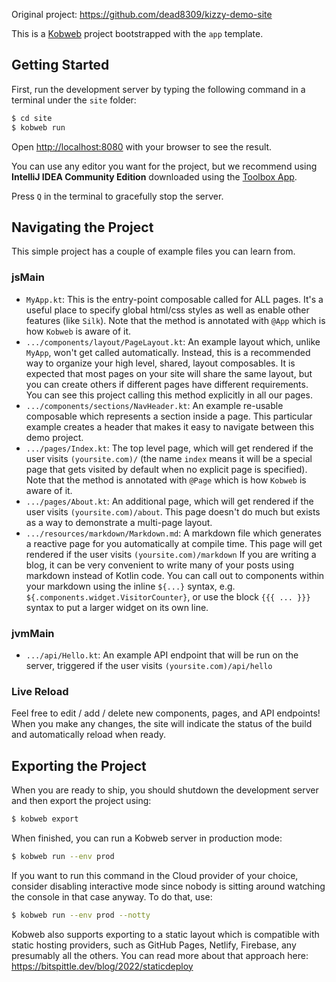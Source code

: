 Original project: https://github.com/dead8309/kizzy-demo-site

This is a [Kobweb](https://github.com/varabyte/kobweb) project bootstrapped with the `app` template.

## Getting Started

First, run the development server by typing the following command in a terminal under the `site` folder:

```bash
$ cd site
$ kobweb run
```

Open [http://localhost:8080](http://localhost:8080) with your browser to see the result.

You can use any editor you want for the project, but we recommend using **IntelliJ IDEA Community Edition** downloaded
using the [Toolbox App](https://www.jetbrains.com/toolbox-app/).

Press `Q` in the terminal to gracefully stop the server.

## Navigating the Project

This simple project has a couple of example files you can learn from.

### jsMain

* `MyApp.kt`: This is the entry-point composable called for ALL pages. It's a useful place to specify global html/css
  styles as well as enable other features (like `Silk`). Note that the method is annotated with `@App` which is how
  `Kobweb` is aware of it.
* `.../components/layout/PageLayout.kt`: An example layout which, unlike `MyApp`, won't get called automatically.
  Instead, this is a recommended way to organize your high level, shared, layout composables. It is expected that most
  pages on your site will share the same layout, but you can create others if different pages have different
  requirements. You can see this project calling this method explicitly in all our pages.
* `.../components/sections/NavHeader.kt`: An example re-usable composable which represents a section inside a page. This
  particular example creates a header that makes it easy to navigate between this demo project.
* `.../pages/Index.kt`: The top level page, which will get rendered if the user visits `(yoursite.com)/` (the name
  `index` means it will be a special page that gets visited by default when no explicit page is specified). Note that
  the method is annotated with `@Page` which is how `Kobweb` is aware of it.
* `.../pages/About.kt`: An additional page, which will get rendered if the user visits `(yoursite.com)/about`. This page
  doesn't do much but exists as a way to demonstrate a multi-page layout.
* `.../resources/markdown/Markdown.md`: A markdown file which generates a reactive page for you automatically at compile
  time. This page will get rendered if the user visits `(yoursite.com)/markdown` If you are writing a blog, it can be
  very convenient to write many of your posts using markdown instead of Kotlin code. You can call out to components
  within your markdown using the inline `${...}` syntax, e.g. `${.components.widget.VisitorCounter}`, or use the
  block `{{{ ... }}}` syntax to put a larger widget on its own line.

### jvmMain

* `.../api/Hello.kt`: An example API endpoint that will be run on the server, triggered if the user visits
  `(yoursite.com)/api/hello`

### Live Reload

Feel free to edit / add / delete new components, pages, and API endpoints! When you make any changes, the site will
indicate the status of the build and automatically reload when ready.

## Exporting the Project

When you are ready to ship, you should shutdown the development server and then export the project using:

```bash
$ kobweb export
```

When finished, you can run a Kobweb server in production mode:

```bash
$ kobweb run --env prod
```

If you want to run this command in the Cloud provider of your choice, consider disabling interactive mode since nobody
is sitting around watching the console in that case anyway. To do that, use:

```bash
$ kobweb run --env prod --notty
```

Kobweb also supports exporting to a static layout which is compatible with static hosting providers, such as GitHub
Pages, Netlify, Firebase, any presumably all the others. You can read more about that approach here:
https://bitspittle.dev/blog/2022/staticdeploy